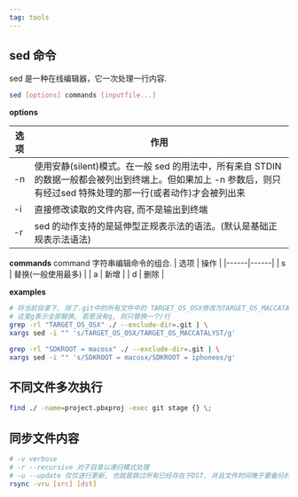 ```yaml
---
tag: tools
---
```

## sed 命令
sed 是一种在线编辑器，它一次处理一行内容.

```bash
sed [options] commands [inputfile...]
```

__options__

| 选项  | 作用 |
|------|------|
| -n | 使用安静(silent)模式。在一般 sed 的用法中，所有来自 STDIN 的数据一般都会被列出到终端上。但如果加上 -n 参数后，则只有经过sed 特殊处理的那一行(或者动作)才会被列出来 |
| -i  | 直接修改读取的文件内容, 而不是输出到终端 |
| -r | sed 的动作支持的是延伸型正规表示法的语法。(默认是基础正规表示法语法) |


__commands__
command 字符串编辑命令的组合.
| 选项  | 操作 |
|------|------|
| s | 替换(一般使用最多) |
| a | 新增 |
| d | 删除 |

__examples__

```bash
# 将当前目录下, 除了.git中的所有文件中的 TARGET_OS_OSX修改为TARGET_OS_MACCATALYST
# 这里g表示全部替换, 若是没有g, 则只替换一个/行
grep -rl "TARGET_OS_OSX" ./ --exclude-dir=.git | \
xargs sed -i "" 's/TARGET_OS_OSX/TARGET_OS_MACCATALYST/g'

grep -rl "SDKROOT = macosx" ./ --exclude-dir=.git | \
xargs sed -i "" 's/SDKROOT = macosx/SDKROOT = iphoneos/g'
```

## 不同文件多次执行
```bash
find ./ -name=project.pbxproj -exec git stage {} \;
```

## 同步文件内容
```bash
# -v verbose
# -r --recursive 对子目录以递归模式处理
# -u --update 仅仅进行更新, 也就是跳过所有已经存在于DST, 并且文件时间晚于要备份的文件, 不覆盖更新的文件.
rsync -vru [src] [dst]
```